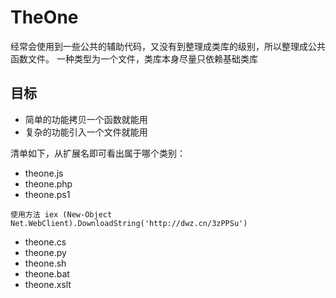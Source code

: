 # TheOne
经常会使用到一些公共的辅助代码，又没有到整理成类库的级别，所以整理成公共函数文件。
一种类型为一个文件，类库本身尽量只依赖基础类库

## 目标
* 简单的功能拷贝一个函数就能用
* 复杂的功能引入一个文件就能用

清单如下，从扩展名即可看出属于哪个类别：

* theone.js
* theone.php
* theone.ps1
```
使用方法 iex (New-Object Net.WebClient).DownloadString('http://dwz.cn/3zPPSu')
```
* theone.cs
* theone.py
* theone.sh
* theone.bat
* theone.xslt
